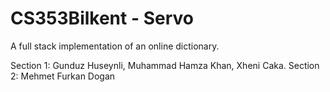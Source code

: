 # CS353Bilkent - Servo

A full stack implementation of an online dictionary.

Section 1: Gunduz Huseynli, Muhammad Hamza Khan, Xheni Caka.
Section 2: Mehmet Furkan Dogan
